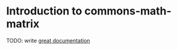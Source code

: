 # Introduction to commons-math-matrix

TODO: write [great documentation](http://jacobian.org/writing/great-documentation/what-to-write/)
